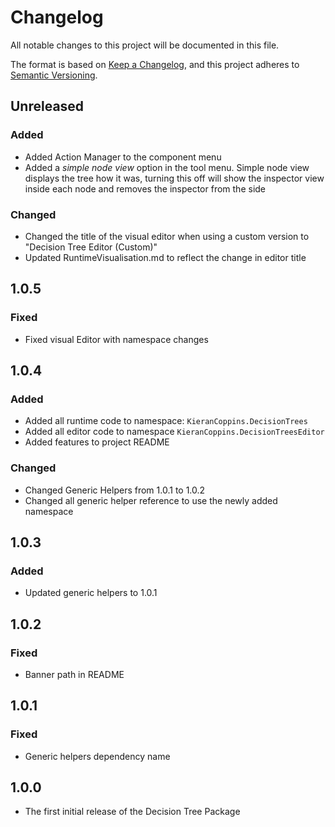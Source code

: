 # Changelog

All notable changes to this project will be documented in this file.

The format is based on [Keep a Changelog](https://keepachangelog.com/en/1.0.0/),
and this project adheres to [Semantic Versioning](https://semver.org/spec/v2.0.0.html).

## Unreleased

### Added

- Added Action Manager to the component menu
- Added a *simple node view* option in the tool menu. Simple node view displays the tree how it was, turning this off will show the inspector view inside each node and removes the inspector from the side

### Changed

- Changed the title of the visual editor when using a custom version to "Decision Tree Editor (Custom)"
- Updated RuntimeVisualisation.md to reflect the change in editor title

## 1.0.5

### Fixed

- Fixed visual Editor with namespace changes

## 1.0.4

### Added

- Added all runtime code to namespace: `KieranCoppins.DecisionTrees`
- Added all editor code to namespace `KieranCoppins.DecisionTreesEditor`
- Added features to project README

### Changed

- Changed Generic Helpers from 1.0.1 to 1.0.2
- Changed all generic helper reference to use the newly added namespace

## 1.0.3

### Added

- Updated generic helpers to 1.0.1

## 1.0.2

### Fixed

- Banner path in README

## 1.0.1

### Fixed

- Generic helpers dependency name

## 1.0.0
- The first initial release of the Decision Tree Package
